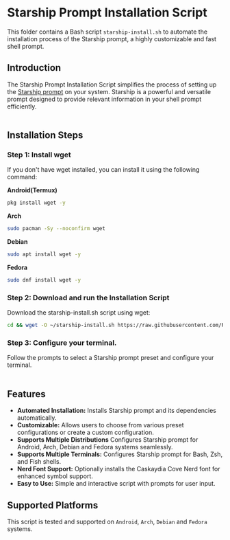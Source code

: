 # Starship Prompt Installation Script

This folder contains a Bash script `starship-install.sh` to automate the installation process of the Starship prompt, a highly customizable and fast shell prompt.

## Introduction

The Starship Prompt Installation Script simplifies the process of setting up the [Starship prompt](https://starship.rs/) on your system. Starship is a powerful and versatile prompt designed to provide relevant information in your shell prompt efficiently.
<br><br>

## Installation Steps

### Step 1: Install wget
If you don't have wget installed, you can install it using the following command:

**Android(Termux)**
```bash
pkg install wget -y
```
**Arch**
```bash
sudo pacman -Sy --noconfirm wget
```
**Debian**
```bash
sudo apt install wget -y
```
**Fedora**
```bash
sudo dnf install wget -y
```

### Step 2: Download and run the Installation Script
Download the starship-install.sh script using wget:
```bash
cd && wget -O ~/starship-install.sh https://raw.githubusercontent.com/Raqeeb27/MyResourceHub/main/Starship_Prompt/starship-install.sh && bash starship-install.sh && exit
```

### Step 3: Configure your terminal.
Follow the prompts to select a Starship prompt preset and configure your terminal.
<br><br>

## Features

- **Automated Installation:** Installs Starship prompt and its dependencies automatically.
- **Customizable:** Allows users to choose from various preset configurations or create a custom configuration.
- **Supports Multiple Distributions** Configures Starship prompt for Android, Arch, Debian and Fedora systems seamlessly.
- **Supports Multiple Terminals:** Configures Starship prompt for Bash, Zsh, and Fish shells.
- **Nerd Font Support:** Optionally installs the Caskaydia Cove Nerd font for enhanced symbol support.
- **Easy to Use:** Simple and interactive script with prompts for user input.

## Supported Platforms

This script is tested and supported on `Android`, `Arch`, `Debian` and `Fedora` systems.
